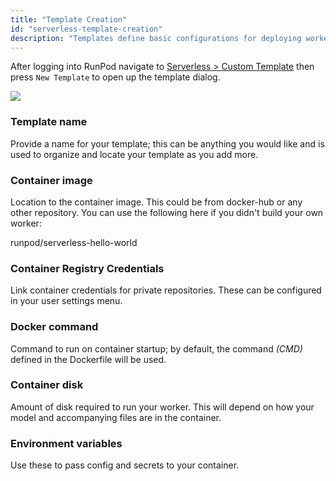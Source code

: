 ```yaml
---
title: "Template Creation"
id: "serverless-template-creation"
description: "Templates define basic configurations for deploying workers."
---
```


After logging into RunPod navigate to [Serverless > Custom Template](https://www.runpod.io/console/serverless/user/templates) then press `New Template` to open up the template dialog.

![](https://files.readme.io/99cd8c7-image.png)

### Template name

Provide a name for your template; this can be anything you would like and is used to organize and locate your template as you add more.

### Container image

Location to the container image. This could be from docker-hub or any other repository. You can use the following here if you didn't build your own worker:

runpod/serverless-hello-world

### Container Registry Credentials

Link container credentials for private repositories. These can be configured in your user settings menu.

### Docker command

Command to run on container startup; by default, the command _(CMD)_ defined in the Dockerfile will be used.

### Container disk

Amount of disk required to run your worker. This will depend on how your model and accompanying files are in the container.

### Environment variables

Use these to pass config and secrets to your container.
